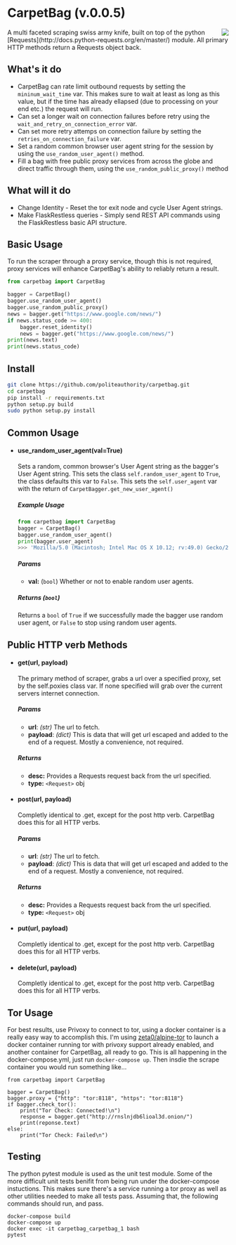 # CarpetBag (v.0.0.5)
<img align="right" src="https://vol-1.nyc3.digitaloceanspaces.com/bad-actor.services/1-0xc/static/img/carpetbag.jpg">
A multi faceted scraping swiss army knife, built on top of the python [Requests](http://docs.python-requests.org/en/master/) module. All primary HTTP methods return a Requests object back.

## What's it do
- CarpetBag can rate limit outbound requests by setting the ```mininum_wait_time``` var. This makes sure to wait at least as long as this value, but if the time has already ellapsed (due to processing on your end etc.) the request will run.
- Can set a longer wait on connection failures before retry using the ```wait_and_retry_on_connection_error``` var.
- Can set more retry attemps on connection failure by setting the ```retries_on_connection_failure``` var.
- Set a random common browser user agent string for the session by using the ```use_random_user_agent()``` method.
- Fill a bag with free public proxy services from across the globe and direct traffic through them, using the ```use_random_public_proxy()``` method

## What will it do
- Change Identity - Reset the tor exit node and cycle User Agent strings.
- Make FlaskRestless queries - Simply send REST API commands using the FlaskRestless basic API structure.

## Basic Usage
To run the scraper through a proxy service, though this is not required, proxy services will enhance CarpetBag's ability to reliably return a result.
```python
from carpetbag import CarpetBag

bagger = CarpetBag()
bagger.use_random_user_agent()
bagger.use_random_public_proxy()
news = bagger.get("https://www.google.com/news/")
if news.status_code >= 400:
    bagger.reset_identity()
    news = bagger.get("https://www.google.com/news/")
print(news.text)
print(news.status_code)
```

## Install
```bash
git clone https://github.com/politeauthority/carpetbag.git
cd carpetbag
pip install -r requirements.txt
python setup.py build
sudo python setup.py install
```

## Common Usage
- #### **use_random_user_agent(val=True)**
    Sets a random, common browser's User Agent string as the bagger's User Agent string.
    This sets the class `self.random_user_agent` to `True`, the class defaults this var to `False`.
    This sets the `self.user_agent` var with the return of `CarpetBagger.get_new_user_agent()`
    ##### Example Usage
    ```python
    from carpetbag import CarpetBag
    bagger = CarpetBag()
    bagger.use_random_user_agent()
    print(bagger.user_agent)
    >>> 'Mozilla/5.0 (Macintosh; Intel Mac OS X 10.12; rv:49.0) Gecko/20100101 Firefox/49.0'
    ```
    ##### Params
    - **val:** (`bool`) Whether or not to enable random user agents.
    ##### Returns (`bool`)
    Returns a `bool` of `True` if we successfully made the bagger use random user agent, or `False` to stop using random user agents.

## Public HTTP verb Methods
- #### **get(url, payload)**
    The primary method of scraper, grabs a url over a specified proxy, set by the self.poxies class var. If none specified will grab over the current servers internet connection.
    ##### Params
    - **url**: _(str)_ The url to fetch.
    - **payload**: _(dict)_ This is data that will get url escaped and added to the end of a request. Mostly a convenience, not required.
    ##### Returns
    - **desc:** Provides a Requests request back from the url specified.
    - **type:** `<Request>` obj
- #### **post(url, payload)**
  Completly identical to .get, except for the post http verb. CarpetBag does this for all HTTP verbs.
    ##### Params
    - **url**: _(str)_ The url to fetch.
    - **payload**: _(dict)_ This is data that will get url escaped and added to the end of a request. Mostly a convenience, not required.
    ##### Returns
    - **desc:** Provides a Requests request back from the url specified.
    - **type:** `<Request>` obj
- #### **put(url, payload)**
  Completly identical to .get, except for the post http verb. CarpetBag does this for all HTTP verbs.
- #### **delete(url, payload)**
  Completly identical to .get, except for the post http verb. CarpetBag does this for all HTTP verbs.
## Tor Usage
For best results, use Privoxy to connect to tor, using a docker container is a really easy way to accomplish this. I'm using [zeta0/alpine-tor](https://github.com/zuazo/alpine-tor-docker) to launch a docker container running tor with privoxy support already enabled, and another container for CarpetBag, all ready to go. This is all happening in the docker-compose.yml, just run ```docker-compose up```. Then insdie the scrape container you would run something like...

    from carpetbag import CarpetBag

    bagger = CarpetBag()
    bagger.proxy = {"http": "tor:8118", "https": "tor:8118"}
    if bagger.check_tor():
        print("Tor Check: Connected!\n")
        response = bagger.get("http://rnslnjdb6lioal3d.onion/")
        print(reponse.text)
    else:
        print("Tor Check: Failed\n")
## Testing
The python pytest module is used as the unit test module. Some of the more difficult unit tests benifit from being run under the docker-compose instuctions. This makes sure there's a service running a tor proxy as well as other utilities needed to make all tests pass. Assuming that, the following commands should run, and pass.
```
docker-compose build
docker-compose up
docker exec -it carpetbag_carpetbag_1 bash
pytest
```
